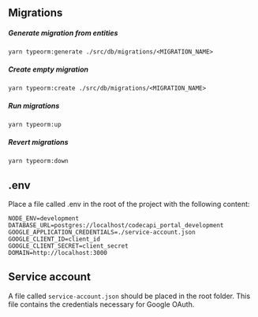 ## Migrations

##### Generate migration from entities

`yarn typeorm:generate ./src/db/migrations/<MIGRATION_NAME>`

##### Create empty migration

`yarn typeorm:create ./src/db/migrations/<MIGRATION_NAME>`

##### Run migrations

`yarn typeorm:up`

##### Revert migrations

`yarn typeorm:down`

## .env

Place a file called .env in the root of the project with the following content:

```
NODE_ENV=development
DATABASE_URL=postgres://localhost/codecapi_portal_development
GOOGLE_APPLICATION_CREDENTIALS=./service-account.json
GOOGLE_CLIENT_ID=client_id
GOOGLE_CLIENT_SECRET=client_secret
DOMAIN=http://localhost:3000
```

## Service account

A file called `service-account.json` should be placed in the root folder. This file contains the credentials
necessary for Google OAuth.
